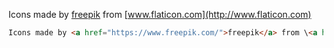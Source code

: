 Icons made by [freepik](https://www.freepik.com/) from [www.flaticon.com](http://www.flaticon.com) 

```html
Icons made by <a href="https://www.freepik.com/">freepik</a> from \<a href="http://www.flaticon.com">www.flaticon.com</a>
```
